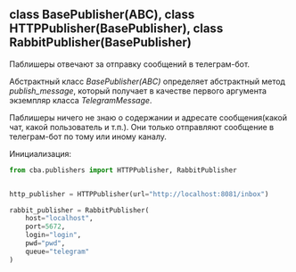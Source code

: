 ## class BasePublisher(ABC), class HTTPPublisher(BasePublisher), class RabbitPublisher(BasePublisher)

Паблишеры отвечают за отправку сообщений в телеграм-бот.

Абстрактный класс _BasePublisher(ABC)_ определяет абстрактный метод
_publish_message_, который получает в качестве первого аргумента экземпляр класса 
_TelegramMessage_.

Паблишеры ничего не знаю о содержании и адресате сообщения(какой чат, какой пользователь и т.п.).
Они только отправляют сообщение в телеграм-бот по тому или иному каналу.


Инициализация:

```python
from cba.publishers import HTTPPublisher, RabbitPublisher


http_publisher = HTTPPublisher(url="http://localhost:8081/inbox")

rabbit_publisher = RabbitPublisher(
    host="localhost",
    port=5672,
    login="login",
    pwd="pwd",
    queue="telegram"
)
```
